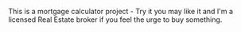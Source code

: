This is a mortgage calculator project - 
Try it you may like it and I'm a licensed Real Estate broker if you feel the urge to buy something.